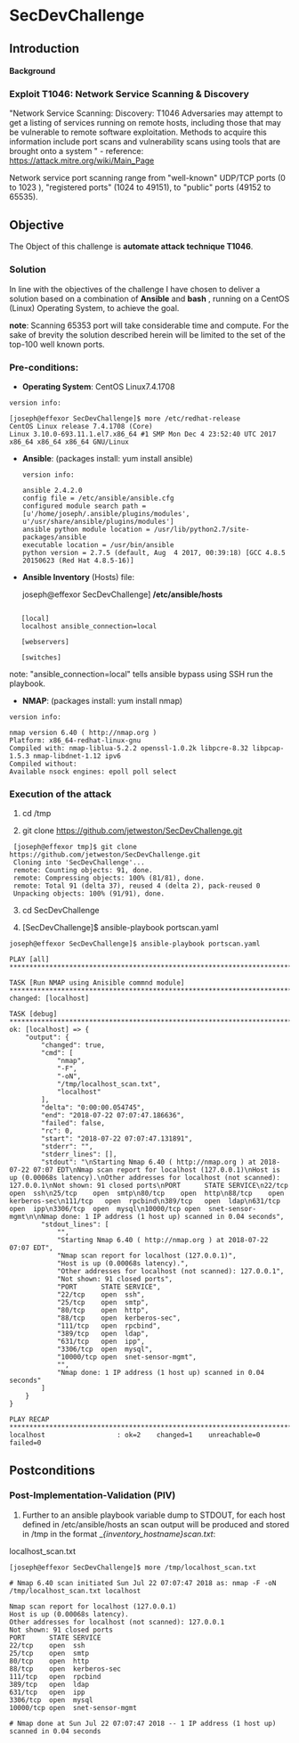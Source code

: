 # SecDevChallenge

## Introduction

#### Background

### Exploit T1046: Network Service Scanning & Discovery

"Network Service Scanning:      Discovery:      T1046   Adversaries may attempt to get a listing of services running on remote hosts, including those that may be vulnerable
to remote software exploitation. Methods to acquire this information
include port scans and vulnerability scans using tools that are brought onto a system " - reference: https://attack.mitre.org/wiki/Main_Page

Network service port scanning range from "well-known" UDP/TCP ports (0 to 1023 ),
"registered ports" (1024 to 49151), to "public" ports (49152 to 65535).


## Objective

The Object of this challenge is __automate attack technique T1046__.

### Solution

In line with the objectives of the challenge I have chosen to deliver a solution based on a combination of __Ansible__ and __bash__ , running  on a CentOS (Linux) Operating System, to achieve the goal.

__note__: Scanning 65353 port will take considerable time and compute. For the sake of brevity the solution described herein will  be limited to the set of the top-100 well known ports.


### Pre-conditions:


- __Operating System__: CentOS Linux7.4.1708

```
version info:

[joseph@effexor SecDevChallenge]$ more /etc/redhat-release
CentOS Linux release 7.4.1708 (Core)
Linux 3.10.0-693.11.1.el7.x86_64 #1 SMP Mon Dec 4 23:52:40 UTC 2017 x86_64 x86_64 x86_64 GNU/Linux
```


- __Ansible__: (packages install: yum install ansible)


  ```
  version info:

  ansible 2.4.2.0
  config file = /etc/ansible/ansible.cfg
  configured module search path = [u'/home/joseph/.ansible/plugins/modules', u'/usr/share/ansible/plugins/modules']
  ansible python module location = /usr/lib/python2.7/site-packages/ansible
  executable location = /usr/bin/ansible
  python version = 2.7.5 (default, Aug  4 2017, 00:39:18) [GCC 4.8.5 20150623 (Red Hat 4.8.5-16)]

  ```

 - __Ansible Inventory__ (Hosts) file:

   joseph@effexor SecDevChallenge] __/etc/ansible/hosts__

```

   [local]
   localhost ansible_connection=local

   [webservers]

   [switches]

```

note: "ansible_connection=local" tells ansible bypass using SSH run the playbook.

- __NMAP__: (packages install: yum install nmap)

```
version info:

nmap version 6.40 ( http://nmap.org )
Platform: x86_64-redhat-linux-gnu
Compiled with: nmap-liblua-5.2.2 openssl-1.0.2k libpcre-8.32 libpcap-1.5.3 nmap-libdnet-1.12 ipv6
Compiled without:
Available nsock engines: epoll poll select
```

 ### Execution of the attack


1. cd /tmp

2.  git clone https://github.com/jetweston/SecDevChallenge.git

```
 [joseph@effexor tmp]$ git clone https://github.com/jetweston/SecDevChallenge.git
 Cloning into 'SecDevChallenge'...
 remote: Counting objects: 91, done.
 remote: Compressing objects: 100% (81/81), done.
 remote: Total 91 (delta 37), reused 4 (delta 2), pack-reused 0
 Unpacking objects: 100% (91/91), done.
 ```

 3. cd SecDevChallenge


 4. [SecDevChallenge]$ ansible-playbook portscan.yaml

```
joseph@effexor SecDevChallenge]$ ansible-playbook portscan.yaml

PLAY [all] ********************************************************************************************************************

TASK [Run NMAP using Anisible commnd module] **********************************************************************************
changed: [localhost]

TASK [debug] ******************************************************************************************************************
ok: [localhost] => {
    "output": {
        "changed": true,
        "cmd": [
            "nmap",
            "-F",
            "-oN",
            "/tmp/localhost_scan.txt",
            "localhost"
        ],
        "delta": "0:00:00.054745",
        "end": "2018-07-22 07:07:47.186636",
        "failed": false,
        "rc": 0,
        "start": "2018-07-22 07:07:47.131891",
        "stderr": "",
        "stderr_lines": [],
        "stdout": "\nStarting Nmap 6.40 ( http://nmap.org ) at 2018-07-22 07:07 EDT\nNmap scan report for localhost (127.0.0.1)\nHost is up (0.00068s latency).\nOther addresses for localhost (not scanned): 127.0.0.1\nNot shown: 91 closed ports\nPORT      STATE SERVICE\n22/tcp    open  ssh\n25/tcp    open  smtp\n80/tcp    open  http\n88/tcp    open  kerberos-sec\n111/tcp   open  rpcbind\n389/tcp   open  ldap\n631/tcp   open  ipp\n3306/tcp  open  mysql\n10000/tcp open  snet-sensor-mgmt\n\nNmap done: 1 IP address (1 host up) scanned in 0.04 seconds",
        "stdout_lines": [
            "",
            "Starting Nmap 6.40 ( http://nmap.org ) at 2018-07-22 07:07 EDT",
            "Nmap scan report for localhost (127.0.0.1)",
            "Host is up (0.00068s latency).",
            "Other addresses for localhost (not scanned): 127.0.0.1",
            "Not shown: 91 closed ports",
            "PORT      STATE SERVICE",
            "22/tcp    open  ssh",
            "25/tcp    open  smtp",
            "80/tcp    open  http",
            "88/tcp    open  kerberos-sec",
            "111/tcp   open  rpcbind",
            "389/tcp   open  ldap",
            "631/tcp   open  ipp",
            "3306/tcp  open  mysql",
            "10000/tcp open  snet-sensor-mgmt",
            "",
            "Nmap done: 1 IP address (1 host up) scanned in 0.04 seconds"
        ]
    }
}

PLAY RECAP ********************************************************************************************************************
localhost                  : ok=2    changed=1    unreachable=0    failed=0  

```


## Postconditions

### Post-Implementation-Validation (PIV)

1.  Further to an ansible playbook variable dump to STDOUT, for each host defined in /etc/ansible/hosts an scan output will be produced and stored in  /tmp  in the format __{inventory_hostname}_scan.txt__:


localhost_scan.txt
```
[joseph@effexor SecDevChallenge]$ more /tmp/localhost_scan.txt

# Nmap 6.40 scan initiated Sun Jul 22 07:07:47 2018 as: nmap -F -oN /tmp/localhost_scan.txt localhost

Nmap scan report for localhost (127.0.0.1)
Host is up (0.00068s latency).
Other addresses for localhost (not scanned): 127.0.0.1
Not shown: 91 closed ports
PORT      STATE SERVICE
22/tcp    open  ssh
25/tcp    open  smtp
80/tcp    open  http
88/tcp    open  kerberos-sec
111/tcp   open  rpcbind
389/tcp   open  ldap
631/tcp   open  ipp
3306/tcp  open  mysql
10000/tcp open  snet-sensor-mgmt

# Nmap done at Sun Jul 22 07:07:47 2018 -- 1 IP address (1 host up) scanned in 0.04 seconds
```
